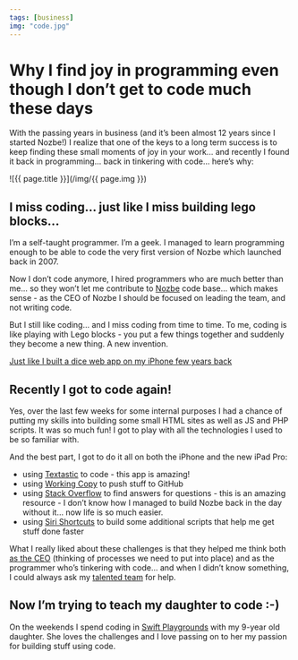 ```yaml
---
tags: [business]
img: "code.jpg"
---
```


# Why I find joy in programming even though I don’t get to code much these days

With the passing years in business (and it’s been almost 12 years since I started Nozbe!) I realize that one of the keys to a long term success is to keep finding these small moments of joy in your work... and recently I found it back in programming... back in tinkering with code... here’s why:

<!--More-->

![{{ page.title }}](/img/{{ page.img }})

## I miss coding... just like I miss building lego blocks...

I’m a self-taught programmer. I’m a geek. I managed to learn programming enough to be able to code the very first version of Nozbe which launched back in 2007.

Now I don’t code anymore, I hired programmers who are much better than me... so they won’t let me contribute to [Nozbe](https://nozbe.com) code base... which makes sense - as the CEO of Nozbe I should be focused on leading the team, and not writing code.

But I still like coding... and I miss coding from time to time. To me, coding is like playing with Lego blocks - you put a few things together and suddenly they become a new thing. A new invention.

[Just like I built a dice web app on my iPhone few years back](https://sliwinski.com/code-iphone/)

## Recently I got to code again!

Yes, over the last few weeks for some internal purposes I had a chance of putting my skills into building some small HTML sites as well as JS and PHP scripts. It was so much fun! I got to play with all the technologies I used to be so familiar with.

And the best part, I got to do it all on both the iPhone and the new iPad Pro:

- using [Textastic](https://www.textasticapp.com) to code - this app is amazing!
- using [Working Copy](https://workingcopyapp.com) to push stuff to GitHub 
- using [Stack Overflow](https://stackoverflow.com/) to find answers for questions - this is an amazing resource - I don’t know how I managed to build Nozbe back in the day without it... now life is so much easier.
- using [Siri Shortcuts](https://support.apple.com/en-us/HT209055) to build some additional scripts that help me get stuff done faster

What I really liked about these challenges is that they helped me think both [as the CEO](https://michael.gratis/nozbemichael) (thinking of processes we need to put into place) and as the programmer who’s tinkering with code... and when I didn’t know something, I could always ask my [talented team](https://nozbe.com/team) for help.

## Now I’m trying to teach my daughter to code :-)

On the weekends I spend coding in [Swift Playgrounds](https://www.apple.com/swift/playgrounds/) with my 9-year old daughter. She loves the challenges and I love passing on to her my passion for building stuff using code.

[n]: https://michael.gratis/nozbe
[p]: /podcast
